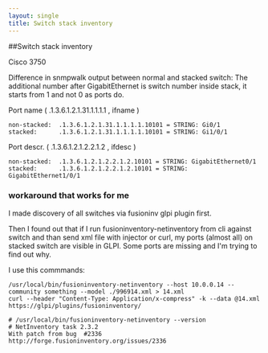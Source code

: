 ```yaml
---
layout: single
title: Switch stack inventory
---
```


##Switch stack inventory


Cisco 3750

Difference in snmpwalk output between normal and stacked switch:
The additional number after GigabitEthernet is switch number inside stack,
it starts from 1 and not 0 as ports do.

Port name ( .1.3.6.1.2.1.31.1.1.1.1 , ifname )

    non-stacked:  .1.3.6.1.2.1.31.1.1.1.1.10101 = STRING: Gi0/1
    stacked:      .1.3.6.1.2.1.31.1.1.1.1.10101 = STRING: Gi1/0/1
    
Port descr. ( .1.3.6.1.2.1.2.2.1.2 , ifdesc )

    non-stacked:  .1.3.6.1.2.1.2.2.1.2.10101 = STRING: GigabitEthernet0/1
    stacked:      .1.3.6.1.2.1.2.2.1.2.10101 = STRING: GigabitEthernet1/0/1
 

### workaround that works for me 

I made discovery of all switches via fusioninv glpi plugin first.

Then I found out that if I run fusioninventory-netinventory from cli against 
switch and than send xml file with injector or curl, my ports (almost all) on 
stacked switch are visible in GLPI. Some ports are missing and I'm trying to 
find out why.

I use this commmands:

    /usr/local/bin/fusioninventory-netinventory --host 10.0.0.14 --community something --model ./996914.xml > 14.xml
    curl --header "Content-Type: Application/x-compress" -k --data @14.xml https://glpi/plugins/fusioninventory/

    # /usr/local/bin/fusioninventory-netinventory --version
    # NetInventory task 2.3.2
    With patch from bug  #2336 http://forge.fusioninventory.org/issues/2336
